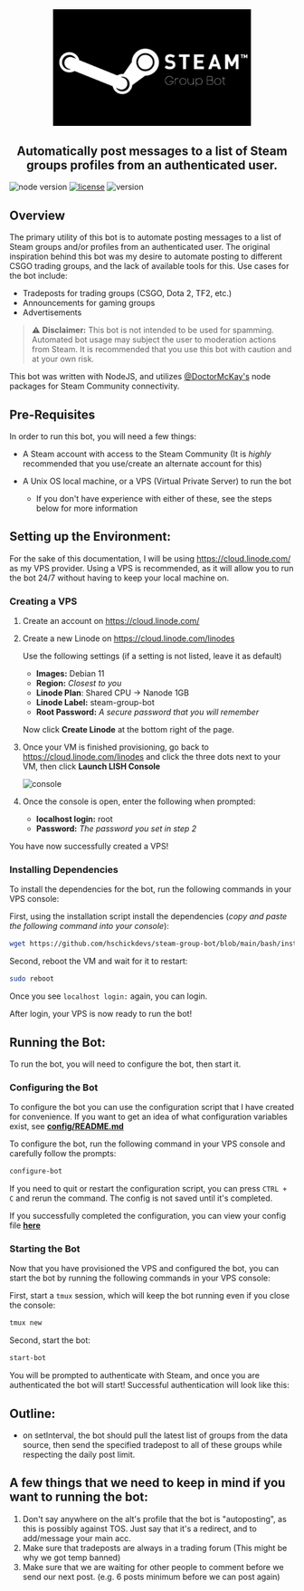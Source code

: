 <div align="center">
    <img src="media/logo.png" width=350>
    <h2>Automatically post messages to a list of Steam groups profiles from an authenticated user. </h2>
</div>

![node version](https://img.shields.io/badge/node-v9.6.4-blue)
[![license](https://img.shields.io/npm/l/steam-tradeoffer-manager.svg)](https://github.com/hschickdevs/steam-group-bot/blob/master/LICENSE)
![version](https://img.shields.io/badge/version-v1.0.1-lightgrey)

## Overview

The primary utility of this bot is to automate posting messages to a list of Steam groups and/or profiles from an authenticated user. The original inspiration behind this bot was my desire to automate posting to different CSGO trading groups, and the lack of available tools for this. Use cases for the bot include:

* Tradeposts for trading groups (CSGO, Dota 2, TF2, etc.)
* Announcements for gaming groups
* Advertisements

> ⚠️ **Disclaimer:** This bot is not intended to be used for spamming. Automated bot usage may subject the user to moderation actions from Steam. It is recommended that you use this bot with caution and at your own risk.

This bot was written with NodeJS, and utilizes [@DoctorMcKay's](https://github.com/DoctorMcKay) node packages for Steam Community connectivity. 

## Pre-Requisites

In order to run this bot, you will need a few things:

* A Steam account with access to the Steam Community (It is _highly_ recommended that you use/create an alternate account for this)

* A Unix OS local machine, or a VPS (Virtual Private Server) to run the bot
    * If you don't have experience with either of these, see the steps below for more information

## Setting up the Environment:

For the sake of this documentation, I will be using https://cloud.linode.com/ as my VPS provider. Using a VPS is recommended, as it will allow you to run the bot 24/7 without having to keep your local machine on.

### Creating a VPS

1. Create an account on https://cloud.linode.com/

2. Create a new Linode on https://cloud.linode.com/linodes

    Use the following settings (if a setting is not listed, leave it as default)

    * **Images:** Debian 11
    * **Region:** _Closest to you_
    * **Linode Plan**: Shared CPU -> Nanode 1GB
    * **Linode Label:** steam-group-bot
    * **Root Password:** _A secure password that you will remember_

    Now click **Create Linode** at the bottom right of the page.

3. Once your VM is finished provisioning, go back to https://cloud.linode.com/linodes and click the three dots next to your VM, then click **Launch LISH Console**

    ![console](https://i.ibb.co/ZKQsnXx/ref1.png)

4. Once the console is open, enter the following when prompted:
    * **localhost login:** root
    * **Password:** _The password you set in step 2_

You have now successfully created a VPS!

### Installing Dependencies

To install the dependencies for the bot, run the following commands in your VPS console:

First, using the installation script install the dependencies (_copy and paste the following command into your console_):

```bash
wget https://github.com/hschickdevs/steam-group-bot/blob/main/bash/install.sh && bash install.sh
```

Second, reboot the VM and wait for it to restart:

```bash
sudo reboot
```

Once you see `localhost login:` again, you can login.

After login, your VPS is now ready to run the bot!

## Running the Bot:

To run the bot, you will need to configure the bot, then start it.

### Configuring the Bot

To configure the bot you can use the configuration script that I have created for convenience. If you want to get an idea of what configuration variables exist, see [**config/README.md**](config/README.md)

To configure the bot, run the following command in your VPS console and carefully follow the prompts:

```bash
configure-bot
```

If you need to quit or restart the configuration script, you can press `CTRL + C` and rerun the command. The config is not saved until it's completed.

If you successfully completed the configuration, you can view your config file [**here**](./config/config.json)

### Starting the Bot

Now that you have provisioned the VPS and configured the bot, you can start the bot by running the following commands in your VPS console:

First, start a `tmux` session, which will keep the bot running even if you close the console:

```bash
tmux new
```

Second, start the bot:

```bash
start-bot
```

You will be prompted to authenticate with Steam, and once you are authenticated the bot will start! Successful authentication will look like this:



## Outline:

- on setInterval, the bot should pull the latest list of groups from the data source, then send the specified tradepost to all of these groups while respecting the daily post limit.

## A few things that we need to keep in mind if you want to running the bot:
1. Don't say anywhere on the alt's profile that the bot is "autoposting", as this is possibly against TOS. Just say that it's a redirect, and to add/message your main acc.
2. Make sure that tradeposts are always in a trading forum (This might be why we got temp banned)
3. Make sure that we are waiting for other people to comment before we send our next post. (e.g. 6 posts minimum before we can post again)